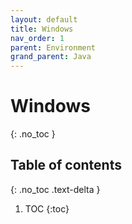 ```yaml
---
layout: default
title: Windows
nav_order: 1
parent: Environment
grand_parent: Java
---
```


# Windows
{: .no_toc }

## Table of contents
{: .no_toc .text-delta }

1. TOC
{:toc}
